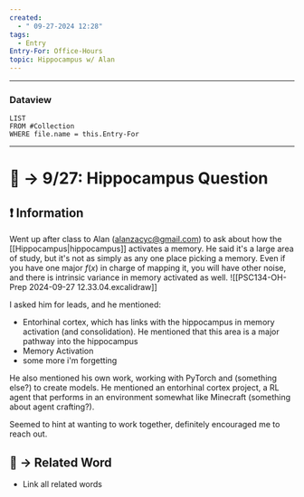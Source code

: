 ```yaml
---
created:
  - " 09-27-2024 12:28"
tags:
  - Entry
Entry-For: Office-Hours
topic: Hippocampus w/ Alan
---
```


---
### Dataview
```dataview
LIST
FROM #Collection
WHERE file.name = this.Entry-For
```
---

# 📗 -> 9/27: Hippocampus Question

## ❗ Information
Went up after class to Alan (alanzacyc@gmail.com) to ask about how the [[Hippocampus|hippocampus]] activates a memory. He said it's a large area of study, but it's not as simply as any one place picking a memory. Even if you have one major $f(x)$  in charge of mapping it, you will have other noise, and there is intrinsic variance in memory activated as well. 
![[PSC134-OH-Prep 2024-09-27 12.33.04.excalidraw]]


I asked him for leads, and he mentioned:
- Entorhinal cortex, which has links with the hippocampus in memory activation (and consolidation). He mentioned that this area is a major pathway into the hippocampus
- Memory Activation
- some more i'm forgetting


He also mentioned his own work, working with PyTorch and (something else?) to create models. He mentioned an entorhinal cortex project, a RL agent that performs in an environment somewhat like Minecraft (something about agent crafting?).

Seemed to hint at wanting to work together, definitely encouraged me to reach out.


## 🔗 -> Related Word
- Link all related words

